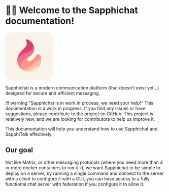# 🏳️‍🌈 Welcome to the Sapphichat documentation!

<img src="/img/Sapphichat-logo.png" alt="Sapphichat logo" width="150" style="border-radius: 20px;"/>

Sapphichat is a modern communication platform (that doesn't exist yet...) designed for secure and efficient messaging.

!!! warning "Sapphichat is in work in process, we need your help!"
    This documentation is a work in progress. If you find any issues or have suggestions, please contribute to the project on GitHub.
    This project is relatively new, and we are looking for contributors to help us improve it.

This documentation will help you understand how to use Sapphichat and SapphiTalk effectively.

## Our goal

Not like Matrix, or other messaging protocols (where you need more than 4 or more docker containers to run it 💀), we want Sapphichat to be simple to deploy on a server, by running a single command and connect to the server with a client to configure it with a GUI, you can have access to a fully functional chat server with federation if you configure it to allow it.
